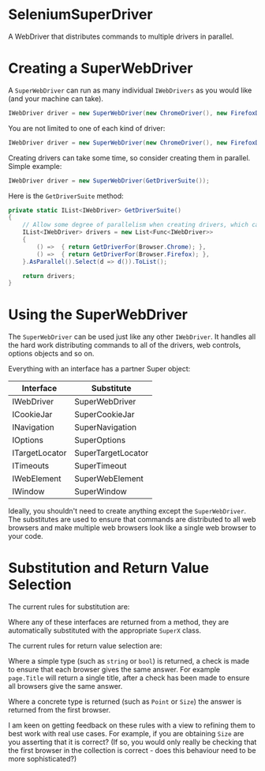 # SeleniumSuperDriver
A WebDriver that distributes commands to multiple drivers in parallel.


Creating a SuperWebDriver
===

A ```SuperWebDriver``` can run as many individual ```IWebDrivers``` as you would like (and your machine can take).

```csharp
IWebDriver driver = new SuperWebDriver(new ChromeDriver(), new FirefoxDriver());
```

You are not limited to one of each kind of driver:

```csharp
IWebDriver driver = new SuperWebDriver(new ChromeDriver(), new FirefoxDriver(), new FirefoxDriver());
```

Creating drivers can take some time, so consider creating them in parallel. Simple example:

```csharp
IWebDriver driver = new SuperWebDriver(GetDriverSuite());
```

Here is the ```GetDriverSuite``` method:

```csharp
private static IList<IWebDriver> GetDriverSuite()
{
    // Allow some degree of parallelism when creating drivers, which can be slow
    IList<IWebDriver> drivers = new List<Func<IWebDriver>>
    {
        () =>  { return GetDriverFor(Browser.Chrome); },
        () =>  { return GetDriverFor(Browser.Firefox); },
    }.AsParallel().Select(d => d()).ToList();

    return drivers;
}
```

Using the SuperWebDriver
===

The ```SuperWebDriver``` can be used just like any other ```IWebDriver```. It handles all the hard work distributing commands to all of the drivers, web controls, options objects and so on.

Everything with an interface has a partner Super object:

| Interface      | Substitute         |
|----------------|--------------------|
| IWebDriver     | SuperWebDriver     |
| ICookieJar     | SuperCookieJar     |
| INavigation    | SuperNavigation    |
| IOptions       | SuperOptions       |
| ITargetLocator | SuperTargetLocator |
| ITimeouts      | SuperTimeout       |
| IWebElement    | SuperWebElement    |
| IWindow        | SuperWindow        |

Ideally, you shouldn't need to create anything except the ```SuperWebDriver```. The substitutes are used to ensure that commands are distributed to all web browsers and make multiple web browsers look like a single web browser to your code.

Substitution and Return Value Selection
===

The current rules for substitution are:

Where any of these interfaces are returned from a method, they are automatically substituted with the appropriate ```SuperX``` class.

The current rules for return value selection are:

Where a simple type (such as ```string``` or ```bool```) is returned, a check is made to ensure that each browser gives the same answer. For example ```page.Title``` will return a single title, after a check has been made to ensure all browsers give the same answer.

Where a concrete type is returned (such as ```Point``` or ```Size```) the answer is returned from the first browser.

I am keen on getting feedback on these rules with a view to refining them to best work with real use cases. For example, if you are obtaining ```Size``` are you asserting that it is correct? (If so, you would only really be checking that the first browser in the collection is correct - does this behaviour need to be more sophisticated?)
